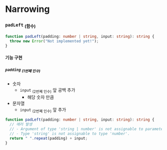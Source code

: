 Narrowing
=========

### `padLeft` <sub>(함수)</sub>
```ts
function padLeft(padding: number | string, input: string): string {
  throw new Error("Not implemented yet!");
}
```

#### 기능 구현

##### `padding` <sub>(1번째 인수)</sub>
- 숫자
  - `input` <sub>(2번째 인수)</sub> 앞 공백 추가
    - 해당 숫자 만큼
- 문자열
  - `input` <sub>(2번째 인수)</sub> 앞 추가
```ts
function padLeft(padding: number | string, input: string): string {
  // 에러 발생
  // - Argument of type 'string | number' is not assignable to parameter of type 'number'.
  // - Type 'string' is not assignable to type 'number'.
  return " ".repeat(padding) + input;
}
```